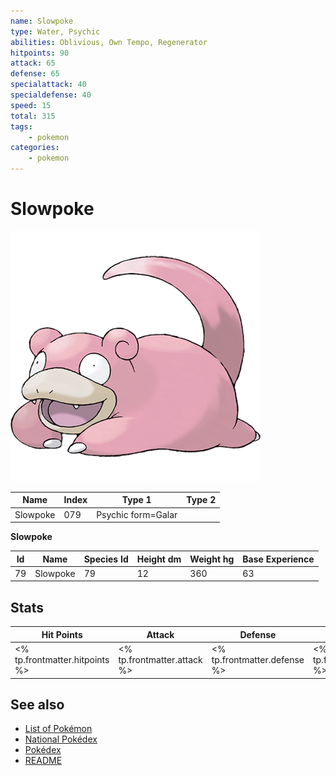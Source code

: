```yaml
---
name: Slowpoke
type: Water, Psychic
abilities: Oblivious, Own Tempo, Regenerator
hitpoints: 90
attack: 65
defense: 65
specialattack: 40
specialdefense: 40
speed: 15
total: 315
tags:
    - pokemon
categories:
    - pokemon
---
```


# Slowpoke


![Slowpoke](images/079.png)

| **Name** | **Index** | **Type 1** | **Type 2** |
|----|----|----|----|
| Slowpoke | 079 | Psychic form=Galar  |  |

**Slowpoke** 




| **Id** | **Name** | **Species Id** | **Height dm** | **Weight hg** | **Base Experience** |
|--------|----------|----------------|------------|------------|---------------------|
| 79 | Slowpoke | 79 | 12 | 360 | 63 |



## Stats

| **Hit Points** | **Attack** | **Defense** | **Special Attack** | **Special Defense** | **Speed** | **Total** |
|----------------|------------|-------------|--------------------|---------------------|-----------|-----------|
| <% tp.frontmatter.hitpoints %> | <% tp.frontmatter.attack %> | <% tp.frontmatter.defense %> | <% tp.frontmatter.specialattack %> | <% tp.frontmatter.specialdefense %> | <% tp.frontmatter.speed %> | <% tp.frontmatter.total %> |

## See also

- [List of Pokémon](../pokemon.md)
- [National Pokédex](../national_pokedex.md)
- [Pokédex](../pokedex.md)
- [README](../README.md)
